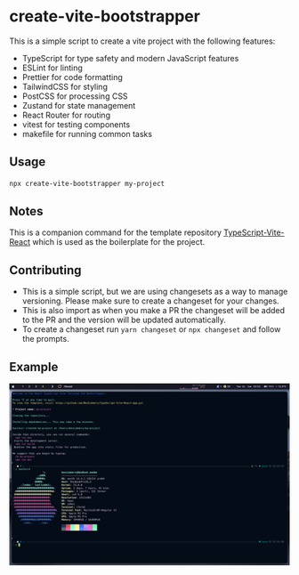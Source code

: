 # create-vite-bootstrapper

This is a simple script to create a vite project with the following features:
- TypeScript for type safety and modern JavaScript features
- ESLint for linting
- Prettier for code formatting
- TailwindCSS for styling
- PostCSS for processing CSS
- Zustand for state management
- React Router for routing
- vitest for testing components
- makefile for running common tasks
## Usage

```bash
npx create-vite-bootstrapper my-project
```

## Notes
This is a companion command for the template repository [TypeScript-Vite-React](https://github.com/BenSimmers/TypeScript-Vite-React-app.git) which is used as the boilerplate for the project.

## Contributing
- This is a simple script, but we are using changesets as a way to manage versioning. Please make sure to create a changeset for your changes.
- This is also import as when you make a PR the changeset will be added to the PR and the version will be updated automatically.
- To create a changeset run `yarn changeset` or `npx changeset` and follow the prompts.



## Example
<!-- add image -->
![something](example.jpeg)